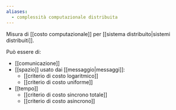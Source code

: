 ```yaml
---
aliases:
  - complessità computazionale distribuita
---
```

Misura di [[costo computazionale]] per [[sistema distribuito|sistemi distribuiti]].

Può essere di:
- [[comunicazione]]
- [[spazio]] usato dai [[messaggio|messaggi]]:
	- [[criterio di costo logaritmico]]
	- [[criterio di costo uniforme]]
- [[tempo]]
	- [[criterio di costo sincrono totale]]
	- [[criterio di costo asincrono]]
